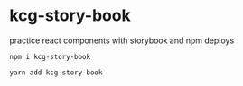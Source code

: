 # kcg-story-book


practice react components with storybook and npm deploys

```
npm i kcg-story-book

yarn add kcg-story-book

```